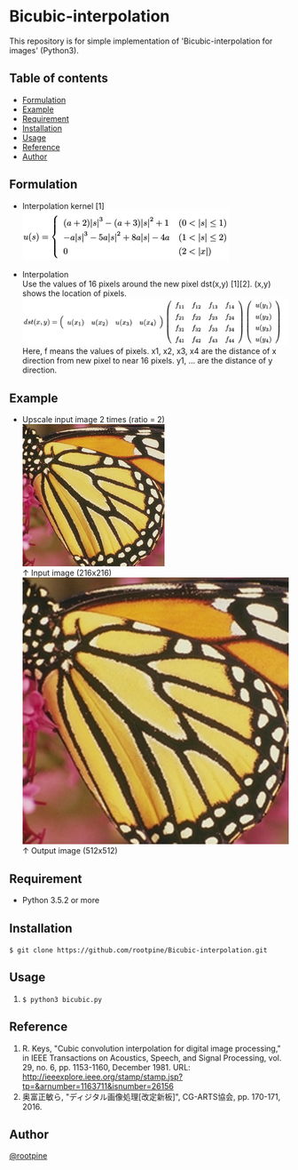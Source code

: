 # Bicubic-interpolation
This repository is for simple implementation of 'Bicubic-interpolation for images' (Python3). 

## Table of contents
  * [Formulation](#Formulation)
  * [Example](#Example)
  * [Requirement](#Requirement)
  * [Installation](#Installation)
  * [Usage](#Usage)
  * [Reference](#Reference)
  * [Author](#Author)
  
## Formulation
  * Interpolation kernel [1]  
  ![Formulation](./formulation.png)  
  
  * Interpolation  
  Use the values of 16 pixels around the new pixel dst(x,y) [1][2]. (x,y) shows the location of pixels. 
  ![Formulation2](./formulation2.png)  
  Here, f means the values of pixels. x1, x2, x3, x4 are the distance of x direction from new pixel to near 16 pixels. y1, ... are the distance of y direction. 
  
## Example
  * Upscale input image 2 times (ratio = 2)    
  ![Input image](./butterfly.png)  
  ↑ Input image (216x216)     
  ![Output image](./bicubic_butterfly.png)  
  ↑ Output image (512x512)
  
## Requirement
  * Python 3.5.2 or more 

## Installation
 `$ git clone https://github.com/rootpine/Bicubic-interpolation.git`

## Usage
  1. `$ python3 bicubic.py`

## Reference
  1. R. Keys, "Cubic convolution interpolation for digital image processing," in IEEE Transactions on Acoustics, Speech, and Signal Processing, vol. 29, no. 6, pp. 1153-1160, December 1981. URL: <http://ieeexplore.ieee.org/stamp/stamp.jsp?tp=&arnumber=1163711&isnumber=26156>
  2. 奥富正敏ら, "ディジタル画像処理[改定新板]", CG-ARTS協会, pp. 170-171, 2016.

## Author
  [@rootpine](https://github.com/rootpine/)
